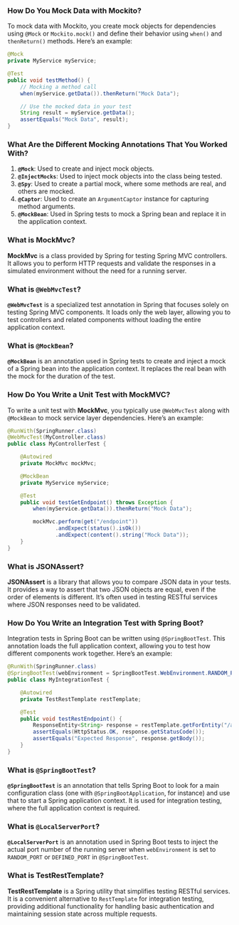 ### How Do You Mock Data with Mockito?
To mock data with Mockito, you create mock objects for dependencies using `@Mock` or `Mockito.mock()` and define their behavior using `when()` and `thenReturn()` methods. Here’s an example:

```java
@Mock
private MyService myService;

@Test
public void testMethod() {
    // Mocking a method call
    when(myService.getData()).thenReturn("Mock Data");

    // Use the mocked data in your test
    String result = myService.getData();
    assertEquals("Mock Data", result);
}
```

### What Are the Different Mocking Annotations That You Worked With?
1. **`@Mock`**: Used to create and inject mock objects.
2. **`@InjectMocks`**: Used to inject mock objects into the class being tested.
3. **`@Spy`**: Used to create a partial mock, where some methods are real, and others are mocked.
4. **`@Captor`**: Used to create an `ArgumentCaptor` instance for capturing method arguments.
5. **`@MockBean`**: Used in Spring tests to mock a Spring bean and replace it in the application context.

### What is MockMvc?
**MockMvc** is a class provided by Spring for testing Spring MVC controllers. It allows you to perform HTTP requests and validate the responses in a simulated environment without the need for a running server.

### What is `@WebMvcTest`?
**`@WebMvcTest`** is a specialized test annotation in Spring that focuses solely on testing Spring MVC components. It loads only the web layer, allowing you to test controllers and related components without loading the entire application context.

### What is `@MockBean`?
**`@MockBean`** is an annotation used in Spring tests to create and inject a mock of a Spring bean into the application context. It replaces the real bean with the mock for the duration of the test.

### How Do You Write a Unit Test with MockMVC?
To write a unit test with **MockMvc**, you typically use `@WebMvcTest` along with `@MockBean` to mock service layer dependencies. Here’s an example:

```java
@RunWith(SpringRunner.class)
@WebMvcTest(MyController.class)
public class MyControllerTest {

    @Autowired
    private MockMvc mockMvc;

    @MockBean
    private MyService myService;

    @Test
    public void testGetEndpoint() throws Exception {
        when(myService.getData()).thenReturn("Mock Data");

        mockMvc.perform(get("/endpoint"))
               .andExpect(status().isOk())
               .andExpect(content().string("Mock Data"));
    }
}
```

### What is JSONAssert?
**JSONAssert** is a library that allows you to compare JSON data in your tests. It provides a way to assert that two JSON objects are equal, even if the order of elements is different. It’s often used in testing RESTful services where JSON responses need to be validated.

### How Do You Write an Integration Test with Spring Boot?
Integration tests in Spring Boot can be written using `@SpringBootTest`. This annotation loads the full application context, allowing you to test how different components work together. Here’s an example:

```java
@RunWith(SpringRunner.class)
@SpringBootTest(webEnvironment = SpringBootTest.WebEnvironment.RANDOM_PORT)
public class MyIntegrationTest {

    @Autowired
    private TestRestTemplate restTemplate;

    @Test
    public void testRestEndpoint() {
        ResponseEntity<String> response = restTemplate.getForEntity("/api/endpoint", String.class);
        assertEquals(HttpStatus.OK, response.getStatusCode());
        assertEquals("Expected Response", response.getBody());
    }
}
```

### What is `@SpringBootTest`?
**`@SpringBootTest`** is an annotation that tells Spring Boot to look for a main configuration class (one with `@SpringBootApplication`, for instance) and use that to start a Spring application context. It is used for integration testing, where the full application context is required.

### What is `@LocalServerPort`?
**`@LocalServerPort`** is an annotation used in Spring Boot tests to inject the actual port number of the running server when `webEnvironment` is set to `RANDOM_PORT` or `DEFINED_PORT` in `@SpringBootTest`.

### What is TestRestTemplate?
**TestRestTemplate** is a Spring utility that simplifies testing RESTful services. It is a convenient alternative to `RestTemplate` for integration testing, providing additional functionality for handling basic authentication and maintaining session state across multiple requests.